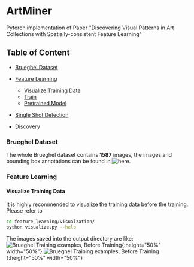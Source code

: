 # ArtMiner
Pytorch implementation of Paper "Discovering Visual Patterns in Art Collections with Spatially-consistent Feature Learning"

## Table of Content
* [Brueghel Dataset](#brueghel-dataset)
* [Feature Learning](#feature-learning)
	* [Visualize Training Data](visualize-training-data)
	* [Train](visualize-training-data)
	* [Pretrained Model](pretrained-model)

* [Single Shot Detection](#single-shot-detection)
* [Discovery](#discovery)

### Brueghel Dataset
The whole Brueghel dataset contains **1587** images, the images and bounding box annotations can be found in ![here](www).

### Feature Learning
#### Visualize Training Data
It is highly recommended to visualize the training data before the training. 
Please refer to 
``` Bash
cd feature_learning/visualzation/
python visualize.py --help
```
The images saved into the output directory are like:
![Brueghel Training examples, Before Training](https://github.com/XiSHEN0220/ArtMiner/blob/master/img/Brueghel_Rank1_1.jpg){:height="50%" width="50%"} ![Brueghel Training examples, Before Training](https://github.com/XiSHEN0220/ArtMiner/blob/master/img/Brueghel_Rank1_2.jpg){:height="50%" width="50%"}


